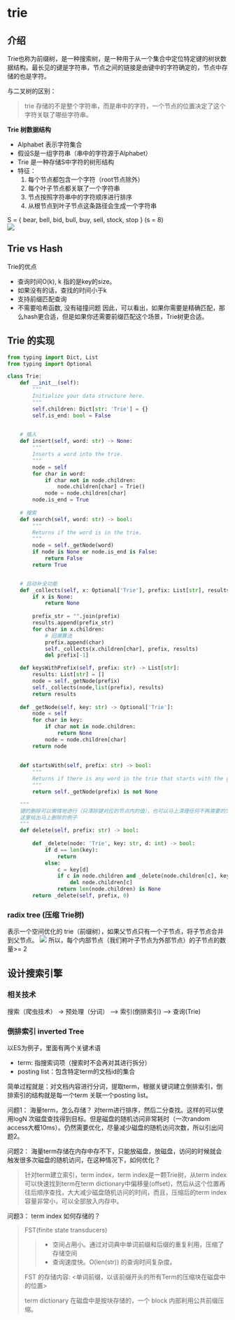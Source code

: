 # trie
## 介绍
Trie也称为前缀树，是一种搜索树，是一种用于从一个集合中定位特定键的树状数据结构。最长见的键是字符串，节点之间的链接是由键中的字符确定的，节点中存储的也是字符。

与二叉树的区别：
>    trie 存储的不是整个字符串，而是串中的字符，一个节点的位置决定了这个字符关联了哪些字符串。

**Trie 树数据结构**

 - Alphabet 表示字符集合 
 - 假设S是一组字符串（串中的字符源于Alphabet）
 - Trie 是一种存储S中字符的树形结构
 - 特征：
	 1. 每个节点都包含一个字符（root节点除外）
	 2. 每个叶子节点都关联了一个字符串
	 3. 节点按照字符串中的字符顺序进行排序
	 3. 从根节点到叶子节点这条路径会生成一个字符串 
		 
S = { bear, bell, bid, bull, buy, sell, stock, stop }         (s = 8)  
![][image-1] 

## Trie vs Hash
Trie的优点
 - 查询时间O(k), k 指的是key的size。
 - 如果没有的话，查找的时间小于k
 - 支持前缀匹配查询 
 - 不需要哈希函数, 没有碰撞问题
因此，可以看出，如果你需要是精确匹配，那么hash更合适，但是如果你还需要前缀匹配这个场景，Trie树更合适。
 
## Trie 的实现
```python
from typing import Dict, List
from typing import Optional

class Trie:
    def __init__(self):
        """
        Initialize your data structure here.
        """
        self.children: Dict[str: 'Trie'] = {}
        self.is_end: bool = False
        

    # 插入
    def insert(self, word: str) -> None:
        """
        Inserts a word into the trie.
        """
        node = self
        for char in word:
            if char not in node.children:
                node.children[char] = Trie()
            node = node.children[char]
        node.is_end = True
    
    # 搜索
    def search(self, word: str) -> bool:
        """
        Returns if the word is in the trie.
        """
        node = self._getNode(word)
        if node is None or node.is_end is False:
            return False
        return True


    # 自动补全功能
    def _collects(self, x: Optional['Trie'], prefix: List[str], results: List[str]) -> List['Trie']:
        if x is None:
            return None
        
        prefix_str = "".join(prefix)
        results.append(prefix_str)
        for char in x.children:
            # 回溯算法
            prefix.append(char)
            self._collects(x.children[char], prefix, results)
            del prefix[-1]

    def keysWithPrefix(self, prefix: str) -> List[str]:
        results: List[str] = []
        node = self._getNode(prefix)
        self._collects(node,list(prefix), results)
        return results
    
    def _getNode(self, key: str) -> Optional['Trie']:
        node = self
        for char in key:
            if char not in node.children:
                return None
            node = node.children[char]
        return node
                
    
    def startsWith(self, prefix: str) -> bool:
        """
        Returns if there is any word in the trie that starts with the given prefix.
        """
        return self._getNode(prefix) is not None

    """
    键的删除可以懒惰地进行（只清除键对应的节点内的值），也可以马上清理任何不再需要的父节点。
    这里给出马上删除的例子
    """
    def delete(self, prefix: str) -> bool:
        
        def _delete(node: 'Trie', key: str, d: int) -> bool:
            if d == len(key):
                return 
            else:
                c = key[d]
                if c in node.children and _delete(node.children[c], key, d + 1):
                    del node.children[c]
                return len(node.children) is None
        return _delete(self, prefix, 0)
```

### radix tree (压缩 Trie树)
表示一个空间优化的 trie（前缀树），如果父节点只有一个子节点，将子节点合并到父节点。
![][image-2]
所以，每个内部节点（我们称叶子节点为外部节点）的子节点的数量\>= 2


## 设计搜索引擎

### 相关技术
搜索（爬虫技术） -\> 预处理（分词） --\> 索引(倒排索引) --\> 查询(Trie)

### 倒排索引 inverted Tree

以ES为例子，里面有两个关键术语
 - term: 指搜索词项（搜索时不会再对其进行拆分）
 - posting list：包含特定term的文档id的集合
	 
简单过程就是：对文档内容进行分词，提取term，根据关键词建立倒排索引，倒排索引的结构就是每一个term 关联一个posting list。

问题1： 海量term，怎么存储？
对term进行排序，然后二分查找。这样的可以使用logN 次磁盘查找得到目标。但是磁盘的随机访问非常耗时（一次random access大概10ms）。仍然需要优化，尽量减少磁盘的随机访问次数，所以引出问题2。

问题2： 海量term存储在内存中存不下，只能放磁盘，放磁盘，访问的时候就会触发很多次磁盘的随机访问，在这种情况下，如何优化？
> 针对term建立索引，term index，term index是一颗Trie树，从term index可以快速找到term在term dictionary中偏移量(offset)，然后从这个位置再往后顺序查找，大大减少磁盘随机访问的时间，而且，压缩后的term index 容量非常小，可以全部放入内存中。

问题3： term index 如何存储的？
> FST(finite state transducers) 
> > - 空间占用小。通过对词典中单词前缀和后缀的重复利用，压缩了存储空间
> > - 查询速度快。O(len(str)) 的查询时间复杂度。
> 
> FST 的存储内容: \<单词前缀，以该前缀开头的所有Term的压缩块在磁盘中的位置\>
> 
> term dictionary 在磁盘中是按块存储的，一个 block 内部利用公共前缀压缩。

[image-1]:	../images/trie02.gif
[image-2]:	../images/trie08.gif